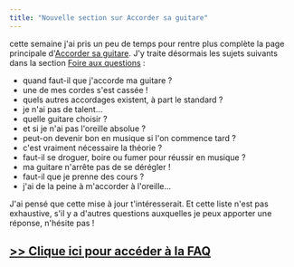 ```yaml
---
title: "Nouvelle section sur Accorder sa guitare"
---
```


cette semaine j'ai pris un peu de temps pour rentre plus complète la page 
principale d'[Accorder sa guitare][asg]. J'y traite désormais les sujets 
suivants dans la section [Foire aux questions][faq] :

- quand faut-il que j'accorde ma guitare ?
- une de mes cordes s'est cassée !
- quels autres accordages existent, à part le standard ?
- je n'ai pas de talent…
- quelle guitare choisir ?
- et si je n'ai pas l'oreille absolue ?
- peut-on devenir bon en musique si l'on commence tard ?
- c'est vraiment nécessaire la théorie ?
- faut-il se droguer, boire ou fumer pour réussir en musique ?
- ma guitare n'arrête pas de se dérégler !
- faut-il que je prenne des cours ?
- j'ai de la peine à m'accorder à l'oreille…

J'ai pensé que cette mise à jour t'intéresserait. Et cette liste n'est pas 
exhaustive, s'il y a d'autres questions auxquelles je peux apporter une 
réponse, n'hésite pas !

## [>> Clique ici pour accéder à la FAQ][faq]

[asg]:https://www.accordersaguitare.com/
[faq]:https://www.accordersaguitare.com/#foire-aux-questions
